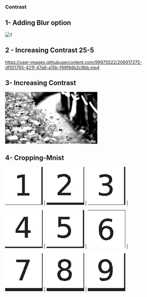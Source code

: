 ### Contrast

## 1- Adding Blur option 
![1](https://user-images.githubusercontent.com/99975022/206917614-bfe5aadc-c04e-4fa6-a7fc-cddde96c6917.png)

## 2 - Increasing Contrast 25-5

https://user-images.githubusercontent.com/99975022/206917275-df551765-421f-47a6-a15b-f99f9db2c9bb.mp4


## 3- Increasing Contrast
![](output/nature_h_c.jpg)

## 4- Cropping-Mnist
![](output/Mnist/out14.jpg) | ![](output/Mnist/out17.jpg) | ![](output/Mnist/out13.jpg) |

![](output/Mnist/out22.jpg) | ![](output/Mnist/out24.jpg) | ![](output/Mnist/out2.jpg) |

![](output/Mnist/out28.jpg) | ![](output/Mnist/out26.jpg) | ![](output/Mnist/out29.jpg)
